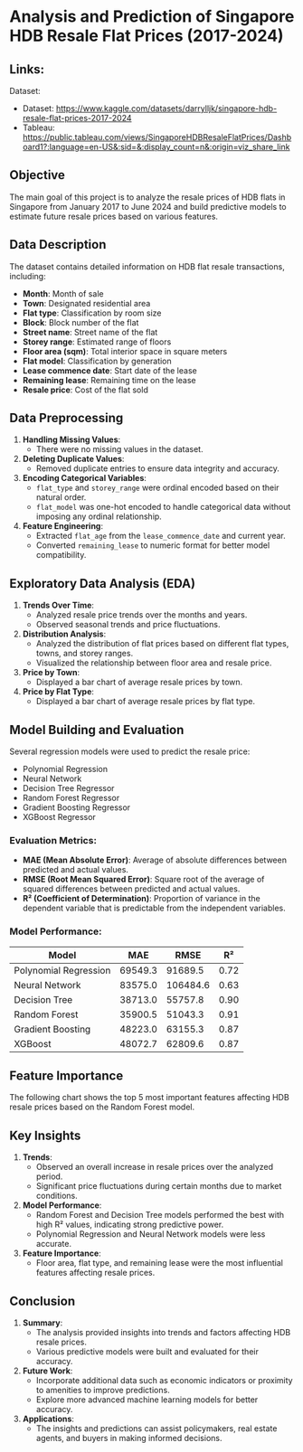 # Analysis and Prediction of Singapore HDB Resale Flat Prices (2017-2024)

## Links:

Dataset:

- Dataset: https://www.kaggle.com/datasets/darrylljk/singapore-hdb-resale-flat-prices-2017-2024
- Tableau: https://public.tableau.com/views/SingaporeHDBResaleFlatPrices/Dashboard1?:language=en-US&:sid=&:display_count=n&:origin=viz_share_link

## Objective

The main goal of this project is to analyze the resale prices of HDB flats in Singapore from January 2017 to June 2024 and build predictive models to estimate future resale prices based on various features.

## Data Description

The dataset contains detailed information on HDB flat resale transactions, including:

- **Month**: Month of sale
- **Town**: Designated residential area
- **Flat type**: Classification by room size
- **Block**: Block number of the flat
- **Street name**: Street name of the flat
- **Storey range**: Estimated range of floors
- **Floor area (sqm)**: Total interior space in square meters
- **Flat model**: Classification by generation
- **Lease commence date**: Start date of the lease
- **Remaining lease**: Remaining time on the lease
- **Resale price**: Cost of the flat sold

## Data Preprocessing

1. **Handling Missing Values**:
   - There were no missing values in the dataset.
2. **Deleting Duplicate Values**:
   - Removed duplicate entries to ensure data integrity and accuracy.
3. **Encoding Categorical Variables**:
   - `flat_type` and `storey_range` were ordinal encoded based on their natural order.
   - `flat_model` was one-hot encoded to handle categorical data without imposing any ordinal relationship.
4. **Feature Engineering**:
   - Extracted `flat_age` from the `lease_commence_date` and current year.
   - Converted `remaining_lease` to numeric format for better model compatibility.

## Exploratory Data Analysis (EDA)

1. **Trends Over Time**:
   - Analyzed resale price trends over the months and years.
   - Observed seasonal trends and price fluctuations.
2. **Distribution Analysis**:
   - Analyzed the distribution of flat prices based on different flat types, towns, and storey ranges.
   - Visualized the relationship between floor area and resale price.
3. **Price by Town**:
   - Displayed a bar chart of average resale prices by town.
4. **Price by Flat Type**:
   - Displayed a bar chart of average resale prices by flat type.

## Model Building and Evaluation

Several regression models were used to predict the resale price:

- Polynomial Regression
- Neural Network
- Decision Tree Regressor
- Random Forest Regressor
- Gradient Boosting Regressor
- XGBoost Regressor

### Evaluation Metrics:

- **MAE (Mean Absolute Error)**: Average of absolute differences between predicted and actual values.
- **RMSE (Root Mean Squared Error)**: Square root of the average of squared differences between predicted and actual values.
- **R² (Coefficient of Determination)**: Proportion of variance in the dependent variable that is predictable from the independent variables.

### Model Performance:

| Model                 | MAE     | RMSE     | R²   |
| --------------------- | ------- | -------- | ---- |
| Polynomial Regression | 69549.3 | 91689.5  | 0.72 |
| Neural Network        | 83575.0 | 106484.6 | 0.63 |
| Decision Tree         | 38713.0 | 55757.8  | 0.90 |
| Random Forest         | 35900.5 | 51043.3  | 0.91 |
| Gradient Boosting     | 48223.0 | 63155.3  | 0.87 |
| XGBoost               | 48072.7 | 62809.6  | 0.87 |

## Feature Importance

The following chart shows the top 5 most important features affecting HDB resale prices based on the Random Forest model.

## Key Insights

1. **Trends**:
   - Observed an overall increase in resale prices over the analyzed period.
   - Significant price fluctuations during certain months due to market conditions.
2. **Model Performance**:
   - Random Forest and Decision Tree models performed the best with high R² values, indicating strong predictive power.
   - Polynomial Regression and Neural Network models were less accurate.
3. **Feature Importance**:
   - Floor area, flat type, and remaining lease were the most influential features affecting resale prices.

## Conclusion

1. **Summary**:
   - The analysis provided insights into trends and factors affecting HDB resale prices.
   - Various predictive models were built and evaluated for their accuracy.
2. **Future Work**:
   - Incorporate additional data such as economic indicators or proximity to amenities to improve predictions.
   - Explore more advanced machine learning models for better accuracy.
3. **Applications**:
   - The insights and predictions can assist policymakers, real estate agents, and buyers in making informed decisions.
